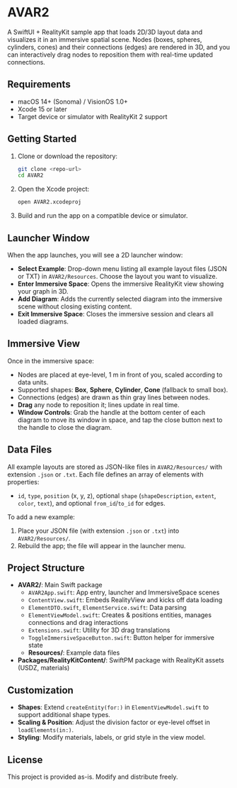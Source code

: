 # AVAR2

A SwiftUI + RealityKit sample app that loads 2D/3D layout data and visualizes it in an immersive spatial scene. Nodes (boxes, spheres, cylinders, cones) and their connections (edges) are rendered in 3D, and you can interactively drag nodes to reposition them with real-time updated connections.

## Requirements
- macOS 14+ (Sonoma) / VisionOS 1.0+
- Xcode 15 or later
- Target device or simulator with RealityKit 2 support

## Getting Started

1. Clone or download the repository:
   ```bash
   git clone <repo-url>
   cd AVAR2
   ```
2. Open the Xcode project:
   ```bash
   open AVAR2.xcodeproj
   ```
3. Build and run the app on a compatible device or simulator.

## Launcher Window

When the app launches, you will see a 2D launcher window:

- **Select Example**: Drop-down menu listing all example layout files (JSON or TXT) in `AVAR2/Resources`. Choose the layout you want to visualize.
- **Enter Immersive Space**: Opens the immersive RealityKit view showing your graph in 3D.
- **Add Diagram**: Adds the currently selected diagram into the immersive scene without closing existing content.
- **Exit Immersive Space**: Closes the immersive session and clears all loaded diagrams.

## Immersive View

Once in the immersive space:

- Nodes are placed at eye-level, 1 m in front of you, scaled according to data units.
- Supported shapes: **Box**, **Sphere**, **Cylinder**, **Cone** (fallback to small box).
- Connections (edges) are drawn as thin gray lines between nodes.
- **Drag** any node to reposition it; lines update in real time.
- **Window Controls**: Grab the handle at the bottom center of each diagram to move its window in space, and tap the close button next to the handle to close the diagram.

## Data Files

All example layouts are stored as JSON-like files in `AVAR2/Resources/` with extension `.json` or `.txt`. Each file defines an array of elements with properties:
- `id`, `type`, `position` (x, y, z), optional `shape` (`shapeDescription`, `extent`, `color`, `text`), and optional `from_id`/`to_id` for edges.

To add a new example:
1. Place your JSON file (with extension `.json` or `.txt`) into `AVAR2/Resources/`.
2. Rebuild the app; the file will appear in the launcher menu.

## Project Structure

- **AVAR2/**: Main Swift package
  - `AVAR2App.swift`: App entry, launcher and ImmersiveSpace scenes
  - `ContentView.swift`: Embeds RealityView and kicks off data loading
  - `ElementDTO.swift`, `ElementService.swift`: Data parsing
  - `ElementViewModel.swift`: Creates & positions entities, manages connections and drag interactions
  - `Extensions.swift`: Utility for 3D drag translations
  - `ToggleImmersiveSpaceButton.swift`: Button helper for immersive state
  - **Resources/**: Example data files
- **Packages/RealityKitContent/**: SwiftPM package with RealityKit assets (USDZ, materials)

## Customization
- **Shapes**: Extend `createEntity(for:)` in `ElementViewModel.swift` to support additional shape types.
- **Scaling & Position**: Adjust the division factor or eye-level offset in `loadElements(in:)`.
- **Styling**: Modify materials, labels, or grid style in the view model.

## License
This project is provided as-is. Modify and distribute freely.